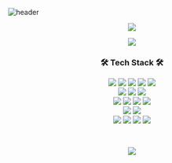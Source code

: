 ![header](https://capsule-render.vercel.app/api?type=soft&color=auto&height=150&section=header&text=Lee&nbsp;Han&fontSize=70&animation=twinkling)
<!-- 
### <h1 align="center"> Hi there 👋 </h1>
<h3 align="center"> I'm Lee Han </h3>
 -->

<!-- Top Language -->
<!-- ![Top Langs](https://github-readme-stats.vercel.app/api/top-langs/?username=tpleehan&layout=compact&theme=github_dark) -->
<p align='center'>
  <img src="https://github-readme-stats.vercel.app/api/top-langs/?username=tpleehan&layout=compact&theme=github_dark"
</p>

<!-- GitHub stats -->
<!-- [![Anurag's GitHub stats](https://github-readme-stats.vercel.app/api?username=tpleehan&theme=github_dark)](https://github.com/anuraghazra/github-readme-stats) -->
<p align='center'>
  <a href="https://github.com/anuraghazra/github-readme-stats">
    <img src="https://github-readme-stats.vercel.app/api?username=tpleehan&theme=github_dark"/>
  </a>
</p>


<!-- -->
<h3 align="center">🛠 Tech Stack 🛠</h3>
<p align="center">
  <span><img src="https://img.shields.io/badge/HTML5-e34f26?style=flat&logo=html5&logoColor=white"/></span>
  <span><img src="https://img.shields.io/badge/CSS-1572b6?style=flat&logo=css3&logoColor=white"/></span>
  <span><img src="https://img.shields.io/badge/JavaScript-F7DF1E?style=flat&logo=JavaScript&logoColor=white"/></span>
  <span><img src="https://img.shields.io/badge/jquery-0769AD?style=flat&logo=jquery&logoColor=white"></span>
  <span><img src="https://img.shields.io/badge/Vue.js-4FC08D?style=flat&logo=Vue.js&logoColor=white"/></span>
  <br>
  <span><img src="https://img.shields.io/badge/Java-007396?style=flat&logo=Java&logoColor=white"/></span>
  <span><img src="https://img.shields.io/badge/Python-3766AB?style=flat&logo=Python&logoColor=white"/></span>
  <span><img src="https://img.shields.io/badge/SpringBoot-6DB33F?style=flat&logo=Spring&logoColor=white"/></span> 
  <br>
  <span><img src="https://img.shields.io/badge/Oracle-F80000?style=flat&logo=Oracle&logoColor=white"/></span>
  <span><img src="https://img.shields.io/badge/Apache Tomcat-F8DC75?style=flat&logo=Apache%20Tomcat&logoColor=black"/></span>
  <span><img src="https://img.shields.io/badge/MySQL-4479A1?style=flat&logo=MySQL&logoColor=white"/></span>
  <span><img src="https://img.shields.io/badge/Amazon AWS-232F3E?style=flat&logo=Amazon%20AWS&logoColor=white"/></span>
  <br>
  <span><img src="https://img.shields.io/badge/Git-f05032?style=flat&logo=git&logoColor=white"/></span>
  <span><img src="https://img.shields.io/badge/GitHub-181717?style=flat&logo=github&logoColor=white"/></span>
  <br>
  <span><img src="https://img.shields.io/badge/Eclipse%20IDE-2C2255?style=flat&logo=Eclipse%20IDE&logoColor=white"/></span>
  <span><img src="https://img.shields.io/badge/DataGrip-000000?style=flat&logo=DataGrip&logoColor=white"/></span>
  <span><img src="https://img.shields.io/badge/Eclipse%20IDE-2C2255?style=flat&logo=Eclipse%20IDE&logoColor=white"/></span>
  <span><img src="https://img.shields.io/badge/Eclipse%20IDE-2C2255?style=flat&logo=Eclipse%20IDE&logoColor=white"/></span>
<!-- <span><img src="https://img.shields.io/badge/GitLab-FCA121?style=flat&logo=GitLab&logoColor=white"/></span><br/> -->
</p>
<br>

<p align="center">
  <a href="https://hits.seeyoufarm.com"><img src="https://hits.seeyoufarm.com/api/count/incr/badge.svg?url=https%3A%2F%2Fgithub.com%2Ftpleehan&count_bg=%234490E7&title_bg=%2386757E&icon=github.svg&icon_color=%23E1DEDE&title=hits&edge_flat=false"/></a>
</p>
